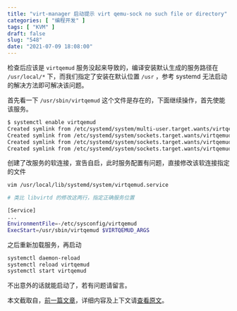 ```yaml
---
title: "virt-manager 启动提示 virt qemu-sock no such file or directory"
categories: [ "编程开发" ]
tags: [ "KVM" ]
draft: false
slug: "548"
date: "2021-07-09 18:08:00"
---
```


检查后应该是 `virtqemud` 服务没起来导致的，编译安装默认生成的服务路径在 `/usr/local/*` 下，而我们指定了安装在默认位置 `/usr` ，参考 systemd 无法启动的解决方法即可解决该问题。

首先看一下 `/usr/sbin/virtqemud` 这个文件是存在的，下面继续操作，首先使能该服务。

```bash
$ systemctl enable virtqemud
Created symlink from /etc/systemd/system/multi-user.target.wants/virtqemud.service to /usr/local/lib/systemd/system/virtqemud.service.
Created symlink from /etc/systemd/system/sockets.target.wants/virtqemud.socket to /usr/local/lib/systemd/system/virtqemud.socket.
Created symlink from /etc/systemd/system/sockets.target.wants/virtqemud-ro.socket to /usr/local/lib/systemd/system/virtqemud-ro.socket.
Created symlink from /etc/systemd/system/sockets.target.wants/virtqemud-admin.socket to /usr/local/lib/systemd
```

创建了改服务的软连接，宣告自启，此时服务配置有问题，直接修改该软连接指定的文件

```bash
vim /usr/local/lib/systemd/system/virtqemud.service

# 类比 libvirtd 的修改这两行，指定正确服务位置

[Service]
...
EnvironmentFile=-/etc/sysconfig/virtqemud
ExecStart=/usr/sbin/virtqemud $VIRTQEMUD_ARGS
```

之后重新加载服务，再启动

```bash
systemctl daemon-reload
systemctl reload virtqemud
systemctl start virtqemud
```

不出意外的话就能启动了，若有问题请留言。

本文截取自，[前一篇文章](https://blog.frytea.com/archives/546/)，详细内容及上下文请[查看原文](https://blog.frytea.com/archives/546/)。